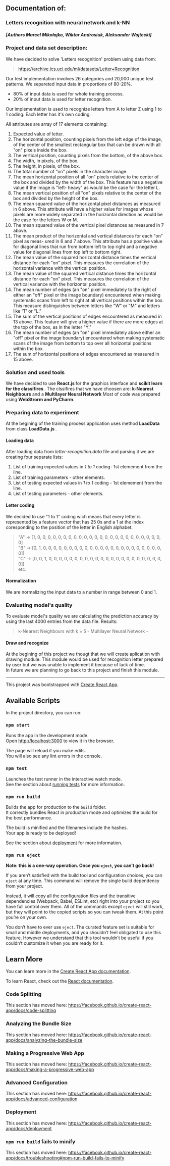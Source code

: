 ## Documentation of:
### Letters recognition with neural network and k-NN
##### [Authors Marcel Mikołajko, Wiktor Androsiuk, Aleksander Wojtecki]

### Project and data set description: 

We have decided to solve 'Letters recognition' problem using data from:
<br>
> https://archive.ics.uci.edu/ml/datasets/Letter+Recognition

Our test implementation involves 26 categories and 20,000 unique test patterns.
We separeted input data in proportions of 80-20%. 
<br>
* 80% of input data is used for whole training process. 
* 20% of input data is used for letter recognition.

Our implementation is used to recognize letters from A to letter Z using 1 to 1 coding.
Each letter has it's own coding. 
<br> 

All attributes are array of 17 elements containing:
1. Expected value of letter.
2. The horizontal position, counting pixels from the left edge of the image, of the center of the smallest rectangular box that can be drawn with all "on" pixels inside the box. 
3. The vertical position, counting pixels from the bottom, of the above box.
4. The width, in pixels, of the box.
5. The height, in pixels, of the box. 
6. The total number of "on" pixels in the character image. 
7. The mean horizontal position of all "on" pixels relative to the center of the box and divided by the width of the box. This feature has a negative value if the image is "left- heavy" as would be the case for the letter L. 
8. The mean vertical position of all "on" pixels relative to the center of the box and divided by the height of the box. 
9. The mean squared value of the horizontal pixel distances as measured in 6 above. This attribute will have a higher value for images whose pixels are more widely separated in the horizontal direction as would be the case for the letters W or M. 
10. The mean squared value of the vertical pixel distances as measured in 7 above. 
11. The mean product of the horizontal and vertical distances for each "on" pixel as meas- ured in 6 and 7 above. This attribute has a positive value for diagonal lines that run from bottom left to top right and a negative value for diagonal lines from top left to bottom right. 
12. The mean value of the squared horizontal distance times the vertical distance for each "on" pixel. This measures the correlation of the horizontal variance with the vertical position. 
13. The mean value of the squared vertical distance times the horizontal distance for each "on" pixel. This measures the correlation of the vertical variance with the horizontal position. 
14. The mean number of edges (an "on" pixel immediately to the right of either an "off" pixel or the image boundary) encountered when making systematic scans from left to right at all vertical positions within the box. This measure distinguishes between letters like "W" or "M" and letters like 'T' or "L." 
15. The sum of the vertical positions of edges encountered as measured in 13 above. This feature will give a higher value if there are more edges at the top of the box, as in the letter "Y."
16. The mean number of edges (an "on" pixel immediately above either an "off" pixel or the image boundary) encountered when making systematic scans of the image from bottom to top over all horizontal positions within the box. 
17. The sum of horizontal positions of edges encountered as measured in 15 above.
 
### Solution and used tools 
We have decided to use <B> React.js </B> for the graphics interface and <B> scikit learn for the classifires </B>.
The clssifires that we have choosen are: <B>k-Nearest Neighbours</B> and a <B>Multilayer Neural Network</B>
Most of code was prepared using <B> WebStrorm and PyCharm</B>.
 
###	Preparing data to experiment
At the begining of the training process application uses method <B> LoadData </B> from class <B> LoadData.js </B>.

  #### Loading data
After loading data from <i> letter-recognition.data </i> file and parsing it we are creating four separate lists:
1. List of training expected values in <i> 1 to 1 </i> coding- 1st elemement from the line.
2. List of training parameters - other elements.
3. List of testing expected values in <i> 1 to 1 </i> coding - 1st elemement from the line.
4. List of testing parameters - other elements.

  #### Letter coding
We decided to use "1 to 1" coding wich means that every letter is represented by a feature vector that has 25 0s and a 1 at the index coresponding to the position of the letter in English alphabet.
>	"A" -> [1, 0, 0, 0, 0, 0, 0, 0, 0, 0, 0, 0, 0, 0, 0, 0, 0, 0, 0, 0, 0, 0, 0, 0, 0, 0] <br>
> "B" -> [0, 1, 0, 0, 0, 0, 0, 0, 0, 0, 0, 0, 0, 0, 0, 0, 0, 0, 0, 0, 0, 0, 0, 0, 0, 0]] <br>
>	"C" -> [0, 0, 1, 0, 0, 0, 0, 0, 0, 0, 0, 0, 0, 0, 0, 0, 0, 0, 0, 0, 0, 0, 0, 0, 0, 0]] <br>
etc.

  #### Normalization
We are normalizing the input data to a number in range between 0 and 1.


###	Evaluating model's quality 
To evaluate model's quality we are calculating the prediction accuracy by using the last 4000 entries from the data file.
Results:
> k-Nearest Neighbours with k = 5 - 
> Multilayer Neural Network - 

  #### Draw and recognize
At the begining of this project we thougt that we will create aplication with drawing module.
This module would be used for recognition letter prepared by user but we was unable to implement it because of lack of time.
<br>
In future we are planning to go back to this project and finish this module.

 <hr>
 
 
 
 
 
 
 
 
 
 
 
 
 
 
 
 
 
 
 
 
 
 
 
 
 
 

This project was bootstrapped with [Create React App](https://github.com/facebook/create-react-app).

## Available Scripts

In the project directory, you can run:

### `npm start`

Runs the app in the development mode.<br>
Open [http://localhost:3000](http://localhost:3000) to view it in the browser.

The page will reload if you make edits.<br>
You will also see any lint errors in the console.

### `npm test`

Launches the test runner in the interactive watch mode.<br>
See the section about [running tests](https://facebook.github.io/create-react-app/docs/running-tests) for more information.

### `npm run build`

Builds the app for production to the `build` folder.<br>
It correctly bundles React in production mode and optimizes the build for the best performance.

The build is minified and the filenames include the hashes.<br>
Your app is ready to be deployed!

See the section about [deployment](https://facebook.github.io/create-react-app/docs/deployment) for more information.

### `npm run eject`

**Note: this is a one-way operation. Once you `eject`, you can’t go back!**

If you aren’t satisfied with the build tool and configuration choices, you can `eject` at any time. This command will remove the single build dependency from your project.

Instead, it will copy all the configuration files and the transitive dependencies (Webpack, Babel, ESLint, etc) right into your project so you have full control over them. All of the commands except `eject` will still work, but they will point to the copied scripts so you can tweak them. At this point you’re on your own.

You don’t have to ever use `eject`. The curated feature set is suitable for small and middle deployments, and you shouldn’t feel obligated to use this feature. However we understand that this tool wouldn’t be useful if you couldn’t customize it when you are ready for it.


## Learn More

You can learn more in the [Create React App documentation](https://facebook.github.io/create-react-app/docs/getting-started).

To learn React, check out the [React documentation](https://reactjs.org/).

### Code Splitting

This section has moved here: https://facebook.github.io/create-react-app/docs/code-splitting

### Analyzing the Bundle Size

This section has moved here: https://facebook.github.io/create-react-app/docs/analyzing-the-bundle-size

### Making a Progressive Web App

This section has moved here: https://facebook.github.io/create-react-app/docs/making-a-progressive-web-app

### Advanced Configuration

This section has moved here: https://facebook.github.io/create-react-app/docs/advanced-configuration

### Deployment

This section has moved here: https://facebook.github.io/create-react-app/docs/deployment

### `npm run build` fails to minify

This section has moved here: https://facebook.github.io/create-react-app/docs/troubleshooting#npm-run-build-fails-to-minify
